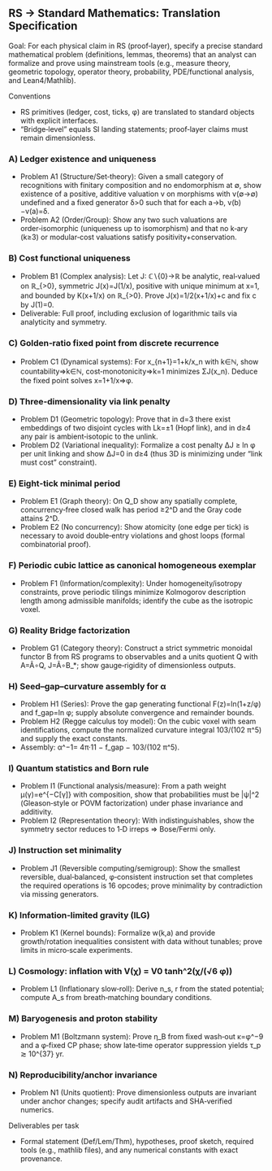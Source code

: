 ## RS → Standard Mathematics: Translation Specification

Goal: For each physical claim in RS (proof‑layer), specify a precise standard mathematical problem (definitions, lemmas, theorems) that an analyst can formalize and prove using mainstream tools (e.g., measure theory, geometric topology, operator theory, probability, PDE/functional analysis, and Lean4/Mathlib).

Conventions
- RS primitives (ledger, cost, ticks, φ) are translated to standard objects with explicit interfaces.
- “Bridge‑level” equals SI landing statements; proof‑layer claims must remain dimensionless.

### A) Ledger existence and uniqueness
- Problem A1 (Structure/Set‑theory): Given a small category of recognitions with finitary composition and no endomorphism at ∅, show existence of a positive, additive valuation v on morphisms with v(∅→∅) undefined and a fixed generator δ>0 such that for each a→b, v(b)−v(a)=δ.
- Problem A2 (Order/Group): Show any two such valuations are order‑isomorphic (uniqueness up to isomorphism) and that no k‑ary (k≥3) or modular‑cost valuations satisfy positivity+conservation.

### B) Cost functional uniqueness
- Problem B1 (Complex analysis): Let J: ℂ∖{0}→ℝ be analytic, real‑valued on ℝ_{>0}, symmetric J(x)=J(1/x), positive with unique minimum at x=1, and bounded by K(x+1/x) on ℝ_{>0}. Prove J(x)=1/2(x+1/x)+c and fix c by J(1)=0.
- Deliverable: Full proof, including exclusion of logarithmic tails via analyticity and symmetry.

### C) Golden‑ratio fixed point from discrete recurrence
- Problem C1 (Dynamical systems): For x_{n+1}=1+k/x_n with k∈ℕ, show countability⇒k∈ℕ, cost‑monotonicity⇒k=1 minimizes ΣJ(x_n). Deduce the fixed point solves x=1+1/x⇒φ.

### D) Three‑dimensionality via link penalty
- Problem D1 (Geometric topology): Prove that in d=3 there exist embeddings of two disjoint cycles with Lk=±1 (Hopf link), and in d≥4 any pair is ambient‑isotopic to the unlink.
- Problem D2 (Variational inequality): Formalize a cost penalty ΔJ ≥ ln φ per unit linking and show ΔJ=0 in d≥4 (thus 3D is minimizing under “link must cost” constraint).

### E) Eight‑tick minimal period
- Problem E1 (Graph theory): On Q_D show any spatially complete, concurrency‑free closed walk has period ≥2^D and the Gray code attains 2^D.
- Problem E2 (No concurrency): Show atomicity (one edge per tick) is necessary to avoid double‑entry violations and ghost loops (formal combinatorial proof).

### F) Periodic cubic lattice as canonical homogeneous exemplar
- Problem F1 (Information/complexity): Under homogeneity/isotropy constraints, prove periodic tilings minimize Kolmogorov description length among admissible manifolds; identify the cube as the isotropic voxel.

### G) Reality Bridge factorization
- Problem G1 (Category theory): Construct a strict symmetric monoidal functor B from RS programs to observables and a units quotient Q with A=Ã∘Q, J=Ã∘B_*; show gauge‑rigidity of dimensionless outputs.

### H) Seed–gap–curvature assembly for α
- Problem H1 (Series): Prove the gap generating functional F(z)=ln(1+z/φ) and f_gap=ln φ; supply absolute convergence and remainder bounds.
- Problem H2 (Regge calculus toy model): On the cubic voxel with seam identifications, compute the normalized curvature integral 103/(102 π^5) and supply the exact constants.
- Assembly: α^−1= 4π·11 − f_gap − 103/(102 π^5).

### I) Quantum statistics and Born rule
- Problem I1 (Functional analysis/measure): From a path weight μ(γ)=e^{−C[γ]} with composition, show that probabilities must be |ψ|^2 (Gleason‑style or POVM factorization) under phase invariance and additivity.
- Problem I2 (Representation theory): With indistinguishables, show the symmetry sector reduces to 1‑D irreps ⇒ Bose/Fermi only.

### J) Instruction set minimality
- Problem J1 (Reversible computing/semigroup): Show the smallest reversible, dual‑balanced, φ‑consistent instruction set that completes the required operations is 16 opcodes; prove minimality by contradiction via missing generators.

### K) Information‑limited gravity (ILG)
- Problem K1 (Kernel bounds): Formalize w(k,a) and provide growth/rotation inequalities consistent with data without tunables; prove limits in micro‑scale experiments.

### L) Cosmology: inflation with V(χ) = V0 tanh^2(χ/(√6 φ))
- Problem L1 (Inflationary slow‑roll): Derive n_s, r from the stated potential; compute A_s from breath‑matching boundary conditions.

### M) Baryogenesis and proton stability
- Problem M1 (Boltzmann system): Prove η_B from fixed wash‑out κ=φ^−9 and a φ‑fixed CP phase; show late‑time operator suppression yields τ_p ≳ 10^{37} yr.

### N) Reproducibility/anchor invariance
- Problem N1 (Units quotient): Prove dimensionless outputs are invariant under anchor changes; specify audit artifacts and SHA‑verified numerics.

Deliverables per task
- Formal statement (Def/Lem/Thm), hypotheses, proof sketch, required tools (e.g., mathlib files), and any numerical constants with exact provenance.


